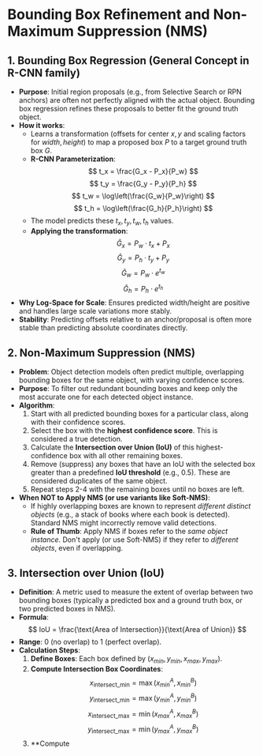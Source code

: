 # Bounding Box Refinement and Non-Maximum Suppression (NMS)

## 1. Bounding Box Regression (General Concept in R-CNN family)
- **Purpose**: Initial region proposals (e.g., from Selective Search or RPN anchors) are often not perfectly aligned with the actual object. Bounding box regression refines these proposals to better fit the ground truth object.
- **How it works**:
  - Learns a transformation (offsets for center $x, y$ and scaling factors for $width, height$) to map a proposed box $P$ to a target ground truth box $G$.
  - **R-CNN Parameterization**:
    $$
    t_x = \frac{G_x - P_x}{P_w}
    $$
    $$
    t_y = \frac{G_y - P_y}{P_h}
    $$
    $$
    t_w = \log\left(\frac{G_w}{P_w}\right)
    $$
    $$
    t_h = \log\left(\frac{G_h}{P_h}\right)
    $$
  - The model predicts these $t_x, t_y, t_w, t_h$ values.
  - **Applying the transformation**:
    $$
    \hat{G}_x = P_w \cdot t_x + P_x
    $$
    $$
    \hat{G}_y = P_h \cdot t_y + P_y
    $$
    $$
    \hat{G}_w = P_w \cdot e^{t_w}
    $$
    $$
    \hat{G}_h = P_h \cdot e^{t_h}
    $$
- **Why Log-Space for Scale**: Ensures predicted width/height are positive and handles large scale variations more stably.
- **Stability**: Predicting offsets relative to an anchor/proposal is often more stable than predicting absolute coordinates directly.

## 2. Non-Maximum Suppression (NMS)
- **Problem**: Object detection models often predict multiple, overlapping bounding boxes for the same object, with varying confidence scores.
- **Purpose**: To filter out redundant bounding boxes and keep only the most accurate one for each detected object instance.
- **Algorithm**:
  1. Start with all predicted bounding boxes for a particular class, along with their confidence scores.
  2. Select the box with the **highest confidence score**. This is considered a true detection.
  3. Calculate the **Intersection over Union (IoU)** of this highest-confidence box with all other remaining boxes.
  4. Remove (suppress) any boxes that have an IoU with the selected box greater than a predefined **IoU threshold** (e.g., 0.5). These are considered duplicates of the same object.
  5. Repeat steps 2-4 with the remaining boxes until no boxes are left.
- **When NOT to Apply NMS (or use variants like Soft-NMS)**:
  - If highly overlapping boxes are known to represent *different distinct objects* (e.g., a stack of books where each book is detected). Standard NMS might incorrectly remove valid detections.
  - **Rule of Thumb**: Apply NMS if boxes refer to the *same object instance*. Don't apply (or use Soft-NMS) if they refer to *different objects*, even if overlapping.

## 3. Intersection over Union (IoU)
- **Definition**: A metric used to measure the extent of overlap between two bounding boxes (typically a predicted box and a ground truth box, or two predicted boxes in NMS).
- **Formula**:
  $$
  IoU = \frac{\text{Area of Intersection}}{\text{Area of Union}}
  $$
- **Range**: 0 (no overlap) to 1 (perfect overlap).
- **Calculation Steps**:
  1. **Define Boxes**: Each box defined by $(x_{min}, y_{min}, x_{max}, y_{max})$.
  2. **Compute Intersection Box Coordinates**:
     $$
     x_{\text{intersect\_min}} = \max(x_{min}^A, x_{min}^B)
     $$
     $$
     y_{\text{intersect\_min}} = \max(y_{min}^A, y_{min}^B)
     $$
     $$
     x_{\text{intersect\_max}} = \min(x_{max}^A, x_{max}^B)
     $$
     $$
     y_{\text{intersect\_max}} = \min(y_{max}^A, y_{max}^B)
     $$
  3. **Compute